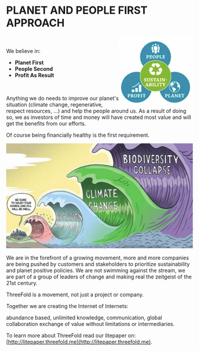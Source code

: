 # PLANET AND PEOPLE FIRST APPROACH

<img src="img/planet_people_profit.png" alt="planetpeopleprofit" width="200" style="float: right"/>

&nbsp;

We believe in:

* **Planet First**  
* **People Second**  
* **Profit As Result**  

&nbsp;

Anything we do needs to improve our planet's situation (climate change, regenerative, respect resources, …) and help the people around us. As a result of doing so, we as investors of time and money will have created most value and will get the benefits from our efforts.

Of course being financially healthy is the first requirement.
</td>
  </tr>
</table>

![image alt text](img/crisis_waves.jpg)  

We are in the forefront of a growing movement, more and more companies are being pushed by customers and stakeholders to prioritize sustainability and planet positive policies. We are not swimming against the stream, 
we are part of a group of leaders of change and making real the zeitgeist of the 21st century. 

ThreeFold is a movement, not just a project or company. 


Together we are creating the Internet of Internets:

abundance based, unlimited knowledge, communication, global collaboration
exchange of value without limitations or intermediaries. 


To learn more about ThreeFold read our litepaper on: [http://litepaper.threefold.me](http://litepaper.threefold.me).  

